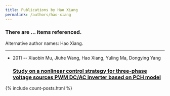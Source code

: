 ```yaml
---
title: Publications by Hao Xiang
permalink: /authors/hao-xiang
---
```


<h3 id="number-posts">There are ... items referenced.</h3>
<p id='info-authors'>Alternative author names: Hao Xiang.</p>
<hr />
<ul class="post-list">
<li><span class='post-meta'>2011 -- Xiaobin Mu, Jiuhe Wang, Hao Xiang, Yuling Ma, Dongying Yang</span><h3><a class='post-link' href="{{ site.baseurl }}/study-on-a-nonlinear-control-strategy-for-three-phase-voltage-sources-pwm-dc-ac-inverter-based-on-pch-model">Study on a nonlinear control strategy for three-phase voltage sources PWM DC/AC inverter based on PCH model</a></h3></li>

</ul>
{% include count-posts.html %}

